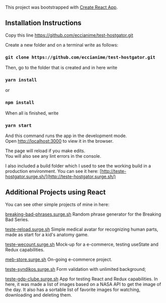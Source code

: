 This project was bootstrapped with [Create React App](https://github.com/facebook/create-react-app).

## Installation Instructions

Copy this line
https://github.com/eccianime/test-hostgator.git

Create a new folder and on a terminal write as follows:

### `git clone https://github.com/eccianime/test-hostgator.git`

Then, go to the folder that is created and in here write

### `yarn install`

or

### `npm install`

When all is finished, write

### `yarn start`

And this command runs the app in the development mode.<br />
Open [http://localhost:3000](http://localhost:3000) to view it in the browser.

The page will reload if you make edits.<br />
You will also see any lint errors in the console.

I also included a build folder which I used to see the working build in a production environment. You can see it here:
[http://teste-hostgator.surge.sh/](http://teste-hostgator.surge.sh/)

## Additional Projects using React
You can see other simple projects of mine in here:

[breaking-bad-phrases.surge.sh](breaking-bad-phrases.surge.sh)
Random phrase generator for the Breaking Bad Series.

[teste-reload.surge.sh](teste-reload.surge.sh)
Simple medical avatar for recognizing human parts, made as start for a kid's anatomy game.

[teste-wecount.surge.sh](teste-wecount.surge.sh)
Mock-up for a e-commerce, testing useState and Redux capabilities.

[meb-store.surge.sh](meb-store.surge.sh)
On-going e-commerce project.

[teste-syndikos.surge.sh](teste-syndikos.surge.sh)
Form validation with unlimited background;

[teste-gdp-clube.surge.sh](teste-gdp-clube.surge.sh)
App for testing React and Redux capabilities. In here, it was made a list of images based on a NASA API to get the image of the day.
It also has a sortable list of favorite images for watching, downloading and deleting them.

